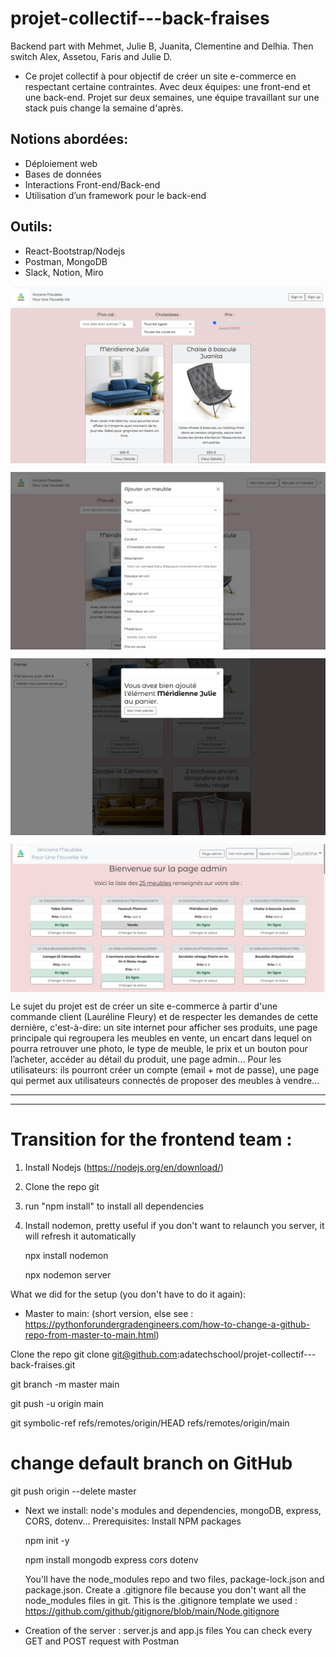 # projet-collectif---back-fraises

Backend part with Mehmet, Julie B, Juanita, Clementine and Delhia. Then switch Alex, Assetou, Faris and Julie D.

- Ce projet collectif à pour objectif de créer un site e-commerce en respectant certaine contraintes. Avec deux équipes: une front-end et une back-end. Projet sur deux semaines, une équipe travaillant sur une stack puis change la semaine d'après. 

## Notions abordées:

- Déploiement web
- Bases de données
- Interactions Front-end/Back-end
- Utilisation d’un framework pour le back-end

## Outils:

- React-Bootstrap/Nodejs
- Postman, MongoDB
- Slack, Notion, Miro

<p><img align="center" alt="" src="https://github.com/Alexluu13/P5_E-commerce-front-fraises/blob/main/p5_e-commerce_1.png"/></p>
<p><img align="center" alt="" src="https://github.com/Alexluu13/P5_E-commerce-back-fraises/blob/main/p5_e-commerce_5.png"/></p>
<p><img align="center" alt="" src="https://github.com/Alexluu13/P5_E-commerce-back-fraises/blob/main/p5_e-commerce_6.png"/></p>
<p><img align="center" alt="" src="https://github.com/Alexluu13/P5_E-commerce-back-fraises/blob/main/p5_e-commerce_7.png"/></p>

Le sujet du projet est de créer un site e-commerce à partir d'une commande client (Lauréline Fleury) et de respecter les demandes de cette dernière, c'est-à-dire: un site internet pour afficher ses produits, une page principale qui regroupera les meubles en vente, un encart dans lequel on pourra retrouver une photo, le type de meuble, le prix et un bouton pour l’acheter, accéder au détail du produit, une page admin... Pour les utilisateurs: ils pourront créer un compte (email + mot de passe), une page qui permet aux utilisateurs connectés de proposer des meubles à vendre...

***
***

# Transition for the frontend team :

1. Install Nodejs (https://nodejs.org/en/download/)
2. Clone the repo git
3. run "npm install" to install all dependencies
4. Install nodemon, pretty useful if you don't want to relaunch you server, it will refresh it automatically

   npx install nodemon
   
   npx nodemon server

What we did for the setup (you don't have to do it again):

- Master to main: (short version, else see : https://pythonforundergradengineers.com/how-to-change-a-github-repo-from-master-to-main.html)

Clone the repo
git clone git@github.com:adatechschool/projet-collectif---back-fraises.git

git branch -m master main

git push -u origin main

git symbolic-ref refs/remotes/origin/HEAD refs/remotes/origin/main

# change default branch on GitHub

git push origin --delete master

- Next we install: node's modules and dependencies, mongoDB, express, CORS, dotenv...
  Prerequisites:
  Install NPM packages
  
  npm init -y
  
  npm install mongodb express cors dotenv
  
  You'll have the node_modules repo and two files, package-lock.json and package.json.
  Create a .gitignore file because you don't want all the node_modules files in git. This is the .gitignore template we used : https://github.com/github/gitignore/blob/main/Node.gitignore

- Creation of the server : server.js and app.js files
  You can check every GET and POST request with Postman
